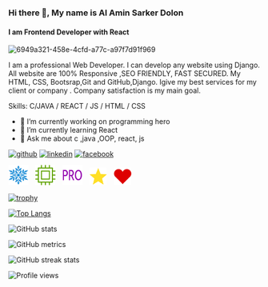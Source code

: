 ### Hi there 👋, My name is Al Amin Sarker Dolon
#### I am Frontend Developer with React
![6949a321-458e-4cfd-a77c-a97f7d91f969](https://user-images.githubusercontent.com/80084331/220697766-af6e7f2a-91ba-4029-b426-9f5e8b8b706f.jpg)

I am a professional Web Developer. I can develop any website using Django. All website are 100% Responsive ,SEO FRIENDLY, FAST SECURED. My HTML, CSS, Bootsrap,Git and GitHub,Django. Igive my best services for my client or company . Company satisfaction is my main goal.

Skills: C/JAVA / REACT / JS / HTML / CSS

- 🔭 I’m currently working on programming hero 
- 🌱 I’m currently learning React 
- 💬 Ask me about c ,java ,OOP, react, js  


[<img src='https://cdn.jsdelivr.net/npm/simple-icons@3.0.1/icons/github.svg' alt='github' height='40'>](https://github.com/https://github.com/alamindolon)  [<img src='https://cdn.jsdelivr.net/npm/simple-icons@3.0.1/icons/linkedin.svg' alt='linkedin' height='40'>](https://www.linkedin.com/in/https://www.linkedin.com/in/al-amin-sarker-dolon-41b510194//)  [<img src='https://cdn.jsdelivr.net/npm/simple-icons@3.0.1/icons/facebook.svg' alt='facebook' height='40'>](https://www.facebook.com/https://www.facebook.com/alaminsarkerdolon/)  

 

<a href='https://archiveprogram.github.com/'><img src='https://raw.githubusercontent.com/acervenky/animated-github-badges/master/assets/acbadge.gif' width='40' height='40'></a> <a href='https://docs.github.com/en/developers'><img src='https://raw.githubusercontent.com/acervenky/animated-github-badges/master/assets/devbadge.gif' width='40' height='40'></a> <a href='https://github.com/pricing'><img src='https://raw.githubusercontent.com/acervenky/animated-github-badges/master/assets/pro.gif' width='40' height='40'></a> <a href='https://stars.github.com/'><img src='https://raw.githubusercontent.com/acervenky/animated-github-badges/master/assets/starbadge.gif' width='35' height='35'></a> <a href='https://docs.github.com/en/github/supporting-the-open-source-community-with-github-sponsors'><img src='https://raw.githubusercontent.com/acervenky/animated-github-badges/master/assets/sponsorbadge.gif' width='35' height='35'></a> 

[![trophy](https://github-profile-trophy.vercel.app/?username=alamindolon)](https://github.com/ryo-ma/github-profile-trophy)

[![Top Langs](https://github-readme-stats.vercel.app/api/top-langs/?username=alamindolon)](https://github.com/anuraghazra/github-readme-stats)

![GitHub stats](https://github-readme-stats.vercel.app/api?username=alamindolon&show_icons=true&count_private=true)  

![GitHub metrics](https://metrics.lecoq.io/alamindolon)  

![GitHub streak stats](https://streak-stats.demolab.com/?user=alamindolon)  

![Profile views](https://gpvc.arturio.dev/alamindolon)  
